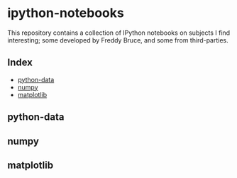 ipython-notebooks
=================

This repository contains a collection of IPython notebooks on subjects I find interesting; some developed by Freddy Bruce, and some from third-parties. 


## Index

* [python-data](#python-data)
* [numpy](#numpy)
* [matplotlib](#matplotlib)

## python-data

## numpy

## matplotlib
